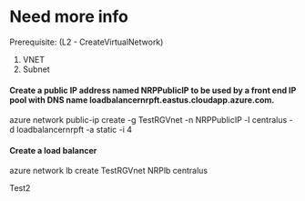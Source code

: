 # Need more info

Prerequisite: (L2 - CreateVirtualNetwork)

1. VNET 
2. Subnet


#### Create a public IP address named NRPPublicIP to be used by a front end IP pool with DNS name loadbalancernrpft.eastus.cloudapp.azure.com.
azure network public-ip create -g TestRGVnet -n NRPPublicIP -l centralus -d loadbalancernrpft -a static -i 4


#### Create a load balancer

azure network lb create TestRGVnet NRPlb centralus

Test2
